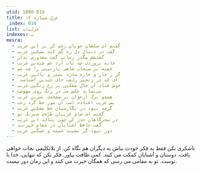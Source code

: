 ```yaml
---
utid: 1000-014
title: غزل شماره ۱۴
_index: 014
list: غزلیات
indexes: ب
mesra:
  - گفتم ای سلطان خوبان رحم کن بر این غریب
  - گفت در دنبال دل ره گم کند مسکین غریب
  - گفتمش مگذر زمانی گفت معذورم بدار
  - خانه پروردی چه تاب آرد غم چندین غریب
  - خفته بر سنجاب شاهی نازنینی را چه غم
  - گر ز خار و خاره سازد بستر و بالین غریب
  - ‌ ای که در زنجیر زلفت جای چندین آشناست
  - خوش فتاد آن خال مشکین بر رخ رنگین غریب
  - می‌نماید عکس می در رنگ روی مهوشت
  - همچو برگ ارغوان بر صفحه‌ی نسرین غریب
  - بس غریب افتاده است آن مور خط گرد رخت
  - گرچه نبود در نگارستان خط مشکین غریب
  - گفتم ای شام غریبان طرّه‌ی شبرنگ تو
  - در سحرگاهان حذر کن چون بنالد این غریب
  - گفت حافظ آشنایان در مقام حیرتند
  - دور نبود گر نشیند خسته و غمگین غریب
---
```

ناشکری نکن فقط به فکر خودت نباش به دیگران هم نگاه کن. از بلاتکلیفی نجات خواهی یافت. دوستان و آشنایان کمکت می کنند. کمی طاقت بیاور. فکر نکن که تنهایی، خدا با توست. تو به مقامی می رسی که همگان حیرت می کنند و این زمان دور نیست.

